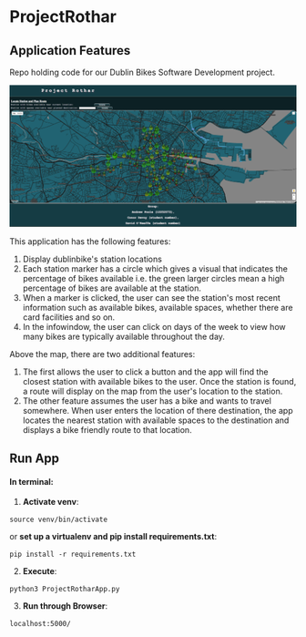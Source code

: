 # ProjectRothar
## Application Features

Repo holding code for our Dublin Bikes Software Development project.

![Application](/AppProgImgs/ProjectRother_v10.png)

This application has the following features:

1. Display dublinbike's station locations
2. Each station marker has a circle which gives a visual that indicates the percentage of bikes available i.e. the green larger circles mean a high percentage of bikes are available at the station.
3. When a marker is clicked, the user can see the station's most recent information such as available bikes, available spaces, whether there are card facilities and so on.
4. In the infowindow, the user can click on days of the week to view how many bikes are typically available throughout the day.

Above the map, there are two additional features:

1. The first allows the user to click a button and the app will find the closest station with available bikes to the user. Once the station is found, a route will display on the map from the user's location to the station.
2. The other feature assumes the user has a bike and wants to travel somewhere. When user enters the location of there destination, the app locates the nearest station with available spaces to the destination and displays a bike friendly route to that location.

## Run App
#### In terminal:
1. **Activate venv**:
  
  ```
  source venv/bin/activate
  ```
or **set up a virtualenv and pip install requirements.txt**:
  
  ```
  pip install -r requirements.txt
  ```
2. **Execute**:
  ```
  python3 ProjectRotharApp.py
  ```

3. **Run through Browser**:
  ```
  localhost:5000/
  ```

 
